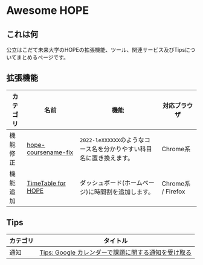 # Awesome HOPE

## これは何
公立はこだて未来大学のHOPEの拡張機能、ツール、関連サービス及びTipsについてまとめるページです。

## 拡張機能
| カテゴリ | 名前 | 機能 | 対応ブラウザ |
| --- | --- | --- | --- |
| 機能修正 | [hope-coursename-fix](https://github.com/better-hope/hope-coursename-fix) | `2022-leXXXXXX`のようなコース名を分かりやすい科目名に置き換えます。 | Chrome系 |
| 機能追加 | [TimeTable for HOPE](https://github.com/better-hope/timetable-for-hope) | ダッシュボード(ホームページ)に時間割を追加します。 | Chrome系 / Firefox |

## Tips
| カテゴリ | タイトル |
| --- | --- |
| 通知 | [Tips: Google カレンダーで課題に関する通知を受け取る](https://github.com/Better-HOPE/awesome-hope/wiki/Tips:-Google-%E3%82%AB%E3%83%AC%E3%83%B3%E3%83%80%E3%83%BC%E3%81%A7%E8%AA%B2%E9%A1%8C%E3%81%AB%E9%96%A2%E3%81%99%E3%82%8B%E9%80%9A%E7%9F%A5%E3%82%92%E5%8F%97%E3%81%91%E5%8F%96%E3%82%8B) |
